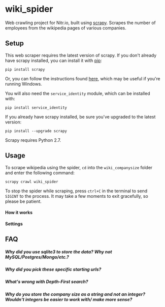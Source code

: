 # wiki_spider
Web crawling project for Nitr.io, built using [scrapy](http://scrapy.org/). Scrapes the number of employees from the wikipedia pages of various companies.

## Setup

This web scraper requires the latest version of scrapy. If you don't already have scrapy installed, you can install it with [pip](https://pypi.python.org/pypi/pip):

```
pip install scrapy
```

Or, you can follow the instructions found [here](http://doc.scrapy.org/en/latest/intro/install.html), which may be useful if you're running Windows.

You will also need the `service_identity` module, which can be installed with:

```
pip install service_identity
```

If you already have scrapy installed, be sure you've upgraded to the latest version:

```
pip install --upgrade scrapy
```

Scrapy requires Python 2.7.

## Usage

To scrape wikipedia using the spider, `cd` into the `wiki_companysize` folder and enter the following command:

```
scrapy crawl wiki_spider
```

To stop the spider while scraping, press `ctrl+C` in the terminal to send `SIGINT` to the process. It may take a few moments to exit gracefully, so please be patient.

#### How it works

#### Settings

## FAQ

##### Why did you use sqlite3 to store the data? Why not MySQL/Postgres/Mongo/etc.?

##### Why did you pick these specific starting urls?

##### What's wrong with Depth-First search?

##### Why do you store the company size as a string and not an integer? Wouldn't integers be easier to work with/ make more sense?

##### 
